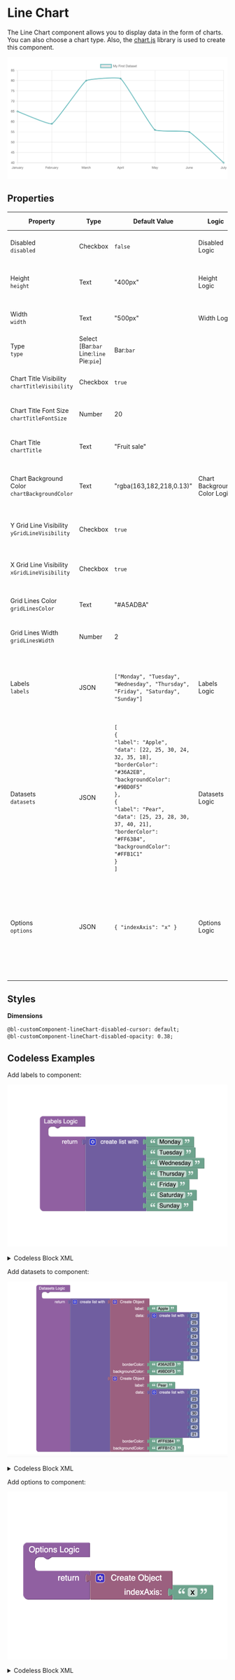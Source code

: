 # Line Chart
The Line Chart component allows you to display data in the form of charts. You can also choose a chart type. Also, the [chart.js](https://www.chartjs.org/) library is used to create this component.

<p align="center">
  <img src="./thumbnail.png" alt="main thumbnail" width="780"/>
</p>

## Properties

| Property                                          | Type                                                 | Default Value                                                                                                                                                                                                                                                                                                             | Logic                        | Data Binding | UI Setting | Description                                                                                                                                                                                                                                                                         |
|---------------------------------------------------|------------------------------------------------------|---------------------------------------------------------------------------------------------------------------------------------------------------------------------------------------------------------------------------------------------------------------------------------------------------------------------------|------------------------------|--------------|------------|-------------------------------------------------------------------------------------------------------------------------------------------------------------------------------------------------------------------------------------------------------------------------------------|
| Disabled<br/>`disabled`                           | Checkbox                                             | `false`                                                                                                                                                                                                                                                                                                                   | Disabled Logic               | YES          | YES        | This handler allows you to disable a component.                                                                                                                                                                                                                                     |
| Height<br/>`height`                               | Text                                                 | "400px"                                                                                                                                                                                                                                                                                                                   | Height Logic                 | YES          | YES        | This handler allows you to specify the height of a component.                                                                                                                                                                                                                       |
| Width<br/>`width`                                 | Text                                                 | "500px"                                                                                                                                                                                                                                                                                                                   | Width Logic                  | YES          | YES        | This handler allows you to specify the width of a component.                                                                                                                                                                                                                        |
| Type<br/>`type`                                   | Select<br/>[Bar:`bar`<br/>Line:`line`<br/>Pie:`pie`] | Bar:`bar`                                                                                                                                                                                                                                                                                                                 |                              | NO           | YES        | This handler allows you to specify the chart type.                                                                                                                                                                                                                                  |
| Chart Title Visibility<br/>`chartTitleVisibility` | Checkbox                                             | `true`                                                                                                                                                                                                                                                                                                                    |                              | NO           | YES        | This handler allows you to control chart title visibility.                                                                                                                                                                                                                          |
| Chart Title Font Size<br/>`chartTitleFontSize`    | Number                                               | 20                                                                                                                                                                                                                                                                                                                        |                              | NO           | YES        | This handler allows you to specify the chart title font size.                                                                                                                                                                                                                       |
| Chart Title<br/>`chartTitle`                      | Text                                                 | "Fruit sale"                                                                                                                                                                                                                                                                                                              |                              | NO           | YES        | This handler allows you to specify the chart title.                                                                                                                                                                                                                                 |
| Chart Background Color<br/>`chartBackgroundColor` | Text                                                 | "rgba(163,182,218,0.13)"                                                                                                                                                                                                                                                                                                  | Chart Background Color Logic | YES          | YES        | This handler allows you to specify the background color for the chart.                                                                                                                                                                                                              |
| Y Grid Line Visibility<br/>`yGridLineVisibility`  | Checkbox                                             | `true`                                                                                                                                                                                                                                                                                                                    |                              | NO           | YES        | This handler allows you to control the vertical grid line visibility.                                                                                                                                                                                                               |
| X Grid Line Visibility<br/>`xGridLineVisibility`  | Checkbox                                             | `true`                                                                                                                                                                                                                                                                                                                    |                              | NO           | YES        | This handler allows you to control the horizontal grid line visibility.                                                                                                                                                                                                             |
| Grid Lines Color<br/>`gridLinesColor`             | Text                                                 | "#A5ADBA"                                                                                                                                                                                                                                                                                                                 |                              | NO           | YES        | This handler allows you to specify a color for the grid lines.                                                                                                                                                                                                                      |
| Grid Lines Width<br/>`gridLinesWidth`             | Number                                               | 2                                                                                                                                                                                                                                                                                                                         |                              | NO           | YES        | This handler allows you to specify the width of the grid lines.                                                                                                                                                                                                                     |
| Labels<br/>`labels`                               | JSON                                                 | `["Monday", "Tuesday", "Wednesday", "Thursday", "Friday", "Saturday", "Sunday"]`                                                                                                                                                                                                                                          | Labels Logic                 | YES          | YES        | This handler allows you to set chart elements. Watch [Codeless Examples](#examples). Signature of labels: list of strings `[String, String].                                                                                                                                        |
| Datasets<br/>`datasets`                           | JSON                                                 | `[`<br/>`{`<br/>`"label": "Apple",`<br/>`"data": [22, 25, 30, 24, 32, 35, 18],`<br/>`"borderColor": "#36A2EB",`<br/>`"backgroundColor": "#9BD0F5"`<br/>`},`<br/>`{`<br/>`"label": "Pear",`<br/>`"data": [25, 23, 28, 30, 37, 40, 21],`<br/>`"borderColor": "#FF6384",`<br/>`"backgroundColor": "#FFB1C1"`<br/>`}`<br/>`]` | Datasets Logic               | YES          | YES        | This handler allows you to set datasets to the component. Watch [Codeless Examples](#examples). Signature of datasets: list of objects `{label: String, data: Array, borderColor: String \| Array, backgroundColor: String \| Array}`.                                              |
| Options<br/>`options`                             | JSON                                                 | `{ "indexAxis": "x" }`                                                                                                                                                                                                                                                                                                    | Options Logic                | YES          | YES        | This handler allows you to set options for a component. Watch [Codeless Examples](#examples). Signature of options: object `{indexAxis: x \| y}`. Also, you can find more options in the [chart.js library documentation](https://www.chartjs.org/docs/3.3.0/general/options.html). |

## Styles

**Dimensions**
````
@bl-customComponent-lineChart-disabled-cursor: default;
@bl-customComponent-lineChart-disabled-opacity: 0.38;
````

## <a id="examples"></a> Codeless Examples

Add labels to component:

![markers example](./example-images/set-labels.png)

<details>
<summary>Codeless Block XML</summary>

```
<block xmlns="http://www.w3.org/1999/xhtml" type="lists_create_with" id="#z`n6!aH9])82aC?2ST;" x="300.3515625" y="246"><mutation items="7"></mutation><value name="ADD0"><block type="text" id="mWN~jwJXx)~b?|Za)qdC"><field name="TEXT">Monday</field></block></value><value name="ADD1"><block type="text" id="V)1X-g+ygILbSUbuuIeU"><field name="TEXT">Tuesday</field></block></value><value name="ADD2"><block type="text" id="$~/axmZ]$wD@cO9{{AKs"><field name="TEXT">Wednesday</field></block></value><value name="ADD3"><block type="text" id="%=`J|-*7`M^!g.HMVVOd"><field name="TEXT">Thursday</field></block></value><value name="ADD4"><block type="text" id="`MI!W!LW3GysELB@]#7@"><field name="TEXT">Friday</field></block></value><value name="ADD5"><block type="text" id="qDJwh%,Og48y$oo((qw)"><field name="TEXT">Saturday</field></block></value><value name="ADD6"><block type="text" id="(~/1Un7w:G$f{(6,%csb"><field name="TEXT">Sunday</field></block></value></block>
```
</details>

Add datasets to component:

![markers example](./example-images/set-datasets.png)

<details>
<summary>Codeless Block XML</summary>

```
<block xmlns="http://www.w3.org/1999/xhtml" type="lists_create_with" id="`pUanX9j%oLGO}8eN[Db" x="241.0078125" y="56"><mutation items="3"></mutation><value name="ADD0"><block type="create_object" id="Q`cKX%ZTG:RY9}0H,x6%"><mutation><properties><item id="property" prop-name="label"></item><item id="property" prop-name="data"></item><item id="property" prop-name="borderColor"></item><item id="property" prop-name="backgroundColor"></item></properties></mutation><value name="create_object_mutator_container_properties_stack_property0"><block type="text" id="C3}o5Ts{FxT6rKw:/yJf"><field name="TEXT">Apple</field></block></value><value name="create_object_mutator_container_properties_stack_property1"><block type="lists_create_with" id="jg*jxpD3!6mR|cflmQgq"><mutation items="7"></mutation><value name="ADD0"><block type="math_number" id="Q`1#ZS:A:0jqq?UDXrub"><field name="NUM">22</field></block></value><value name="ADD1"><block type="math_number" id="zuo[`{t*yq@_7uEBhin~"><field name="NUM">25</field></block></value><value name="ADD2"><block type="math_number" id="B0nS#?{g%/R$-6IkVmzE"><field name="NUM">30</field></block></value><value name="ADD3"><block type="math_number" id="u4O{dRY+iasK7n5M54Lc"><field name="NUM">24</field></block></value><value name="ADD4"><block type="math_number" id="{}YC/l0dty4j3|{dg|(g"><field name="NUM">32</field></block></value><value name="ADD5"><block type="math_number" id="da!f+50W#/B]FymW?7]8"><field name="NUM">35</field></block></value><value name="ADD6"><block type="math_number" id="VEHus:CeNVY3Ghfn0m-X"><field name="NUM">18</field></block></value></block></value><value name="create_object_mutator_container_properties_stack_property2"><block type="text" id="(,yYFTpN8Pt}DL9~nEXa"><field name="TEXT">#36A2EB</field></block></value><value name="create_object_mutator_container_properties_stack_property3"><block type="text" id="l](iCnk2df!jJ[1-w0Td"><field name="TEXT">#9BD0F5</field></block></value></block></value><value name="ADD1"><block type="create_object" id="T8g:,X*qVI0m+O0tLHlZ"><mutation><properties><item id="property" prop-name="label"></item><item id="property" prop-name="data"></item><item id="property" prop-name="borderColor"></item><item id="property" prop-name="backgroundColor"></item></properties></mutation><value name="create_object_mutator_container_properties_stack_property0"><block type="text" id="y2AB(-$UDWvhl:4G5_G{"><field name="TEXT">Pear</field></block></value><value name="create_object_mutator_container_properties_stack_property1"><block type="lists_create_with" id="7,SaZD?;igd#eJ;JE)t5"><mutation items="7"></mutation><value name="ADD0"><block type="math_number" id="(uKoZ`=4%q0AsfuV4DQU"><field name="NUM">25</field></block></value><value name="ADD1"><block type="math_number" id="I9-kc2$}=rPgwa;L=^c5"><field name="NUM">23</field></block></value><value name="ADD2"><block type="math_number" id="ulqWak?YyF$W8/hgkcgu"><field name="NUM">28</field></block></value><value name="ADD3"><block type="math_number" id="8L.y#z)*Fx~{*xu{M5a`"><field name="NUM">30</field></block></value><value name="ADD4"><block type="math_number" id="!@,%RRjX:a.na?lBFeJ]"><field name="NUM">37</field></block></value><value name="ADD5"><block type="math_number" id="unx!*J%=^4*R9CIlG1AI"><field name="NUM">40</field></block></value><value name="ADD6"><block type="math_number" id="5{zS4pz;U4|rV2kGN0SA"><field name="NUM">21</field></block></value></block></value><value name="create_object_mutator_container_properties_stack_property2"><block type="text" id="eD,#8]HM-*7!9XoN-}[w"><field name="TEXT">#FF6384</field></block></value><value name="create_object_mutator_container_properties_stack_property3"><block type="text" id="HpYe[!V7v=k?,}s$WG#}"><field name="TEXT">#FFB1C1</field></block></value></block></value><value name="ADD2"><block type="create_object" id="xJjmQd{nQG-e2cTD=K4G"><mutation><properties><item id="property" prop-name="label"></item><item id="property" prop-name="data"></item><item id="property" prop-name="borderColor"></item><item id="property" prop-name="backgroundColor"></item></properties></mutation><value name="create_object_mutator_container_properties_stack_property0"><block type="text" id="xG3)`?N#Zjwgs(8^dyj/"><field name="TEXT">Mango</field></block></value><value name="create_object_mutator_container_properties_stack_property1"><block type="lists_create_with" id=":=^t`0ihNOPENO[KgkU?"><mutation items="7"></mutation><value name="ADD0"><block type="math_number" id="uft+Uok^1]g=$$JnnnTY"><field name="NUM">50</field></block></value><value name="ADD1"><block type="math_number" id="i-oetEkWe|wT5od74dR,"><field name="NUM">55</field></block></value><value name="ADD2"><block type="math_number" id=",g}~w*lxZ(ony^kFWZ[x"><field name="NUM">53</field></block></value><value name="ADD3"><block type="math_number" id="Fgu[]:*Hpz;CVu{aTR{C"><field name="NUM">49</field></block></value><value name="ADD4"><block type="math_number" id="!!@ls3YVN9zZZcZeeC2x"><field name="NUM">67</field></block></value><value name="ADD5"><block type="math_number" id="V9ges@GVkfFDnVvhLY0v"><field name="NUM">70</field></block></value><value name="ADD6"><block type="math_number" id="d`SE0d*`JubtrgJU/M2a"><field name="NUM">38</field></block></value></block></value><value name="create_object_mutator_container_properties_stack_property2"><block type="text" id="%7l)Dc~=BN!%jq/59Lp~"><field name="TEXT">orange</field></block></value><value name="create_object_mutator_container_properties_stack_property3"><block type="text" id="XwAfrUIYvzlU*h^vpkfA"><field name="TEXT">red</field></block></value></block></value></block>
```
</details>

Add options to component:

![markers example](./example-images/set-options.png)

<details>
<summary>Codeless Block XML</summary>

```
<block xmlns="http://www.w3.org/1999/xhtml" type="create_object" id="796=**sBs]~tQ^,@/Y2C" x="185.6796875" y="231"><mutation><properties><item id="property" prop-name="indexAxis"></item></properties></mutation><value name="create_object_mutator_container_properties_stack_property0"><block type="text" id=":ZJPjrN6}~f`cc(W3)lf"><field name="TEXT">x</field></block></value></block>
```
</details>
